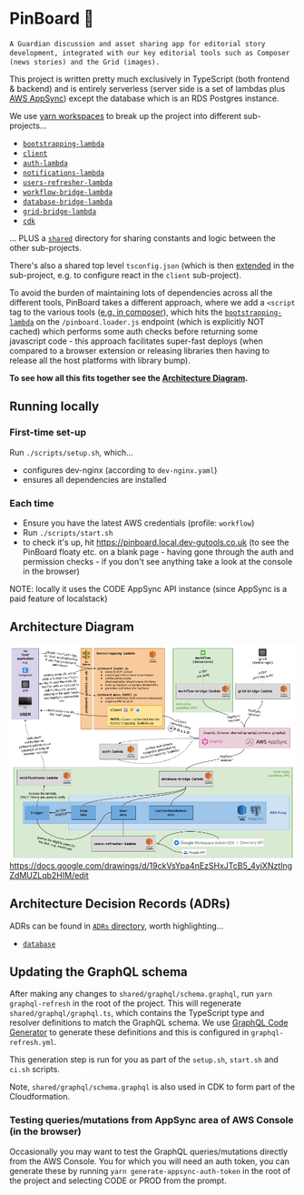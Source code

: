 # PinBoard 📌

```
A Guardian discussion and asset sharing app for editorial story development, integrated with our key editorial tools such as Composer (news stories) and the Grid (images).
```

This project is written pretty much exclusively in TypeScript (both frontend & backend) and is entirely serverless (server side is a set of lambdas plus [AWS AppSync](https://aws.amazon.com/appsync/)) except the database which is an RDS Postgres instance.

We use [yarn workspaces](https://classic.yarnpkg.com/en/docs/workspaces/) to break up the project into different sub-projects...

- [`bootstrapping-lambda`](bootstrapping-lambda)
- [`client`](client)
- [`auth-lambda`](auth-lambda)
- [`notifications-lambda`](notifications-lambda)
- [`users-refresher-lambda`](users-refresher-lambda)
- [`workflow-bridge-lambda`](workflow-bridge-lambda)
- [`database-bridge-lambda`](database-bridge-lambda)
- [`grid-bridge-lambda`](grid-bridge-lambda)
- [`cdk`](cdk)

... PLUS a [`shared`](shared) directory for sharing constants and logic between the other sub-projects.

There's also a shared top level `tsconfig.json` (which is then [extended](https://www.typescriptlang.org/tsconfig#extends) in the sub-project, e.g. to configure react in the `client` sub-project).

To avoid the burden of maintaining lots of dependencies across all the different tools, PinBoard takes a different approach, where we add a `<script` tag to the various tools ([e.g. in composer](https://github.com/guardian/flexible-content/blame/f9d37a49b0690a67952d2ccccf5255ab3dd7a3a6/flexible-content-composer-backend/src/main/webapp/WEB-INF/scalate-admin/composer.ssp#L106-L108)), which hits the [`bootstrapping-lambda`](bootstrapping-lambda) on the `/pinboard.loader.js` endpoint (which is explicitly NOT cached) which performs some auth checks before returning some javascript code - this approach facilitates super-fast deploys (when compared to a browser extension or releasing libraries then having to release all the host platforms with library bump).

**To see how all this fits together see the [Architecture Diagram](#architecture-diagram).**

## Running locally

### First-time set-up

Run `./scripts/setup.sh`, which...

- configures dev-nginx (according to `dev-nginx.yaml`)
- ensures all dependencies are installed

### Each time

- Ensure you have the latest AWS credentials (profile: `workflow`)
- Run `./scripts/start.sh`
- to check it's up, hit https://pinboard.local.dev-gutools.co.uk (to see the PinBoard floaty etc. on a blank page - having gone through the auth and permission checks - if you don't see anything take a look at the console in the browser)

NOTE: locally it uses the CODE AppSync API instance (since AppSync is a paid feature of localstack)

## Architecture Diagram

<img src="architecture.png"> https://docs.google.com/drawings/d/19ckVsYpa4nEzSHxJTcB5_4yiXNztIngZdMUZLqb2HIM/edit

## Architecture Decision Records (ADRs)

ADRs can be found in [`ADRs` directory](./ADRs), worth highlighting...

- [`database`](./ADRs/database.md)

## Updating the GraphQL schema

After making any changes to `shared/graphql/schema.graphql`, run `yarn graphql-refresh` in the root of the project. This will regenerate `shared/graphql/graphql.ts`, which contains the TypeScript type and resolver definitions to match the GraphQL schema. We use [GraphQL Code Generator](https://graphql-code-generator.com/) to generate these definitions and this is configured in `graphql-refresh.yml`.

This generation step is run for you as part of the `setup.sh`, `start.sh` and `ci.sh` scripts.

Note, `shared/graphql/schema.graphql` is also used in CDK to form part of the Cloudformation.

### Testing queries/mutations from AppSync area of AWS Console (in the browser)

Occasionally you may want to test the GraphQL queries/mutations directly from the AWS Console. You for which you will need an auth token, you can generate these by running `yarn generate-appsync-auth-token` in the root of the project and selecting CODE or PROD from the prompt.
